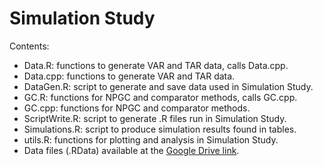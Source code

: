 # Simulation Study

Contents:
- Data.R: functions to generate VAR and TAR data, calls Data.cpp.
- Data.cpp: functions to generate VAR and TAR data.
- DataGen.R: script to generate and save data used in Simulation Study.
- GC.R: functions for NPGC and comparator methods, calls GC.cpp.
- GC.cpp: functions for NPGC and comparator methods.
- ScriptWrite.R: script to generate .R files run in Simulation Study.
- Simulations.R: script to produce simulation results found in tables.
- utils.R: functions for plotting and analysis in Simulation Study.
- Data files (.RData) available at the [Google Drive link](https://drive.google.com/drive/u/1/folders/1DDTEER5j1IWPt8_Ohl9R7bjPFdmas14u).
